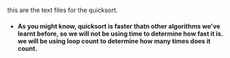
this are the text files for the quicksort.
- #### As you might know, quicksort is faster thatn other algorithms we've learnt before, so we will not be using time to determine how fast it is. we will be using loop count to determine how many times does it count.
